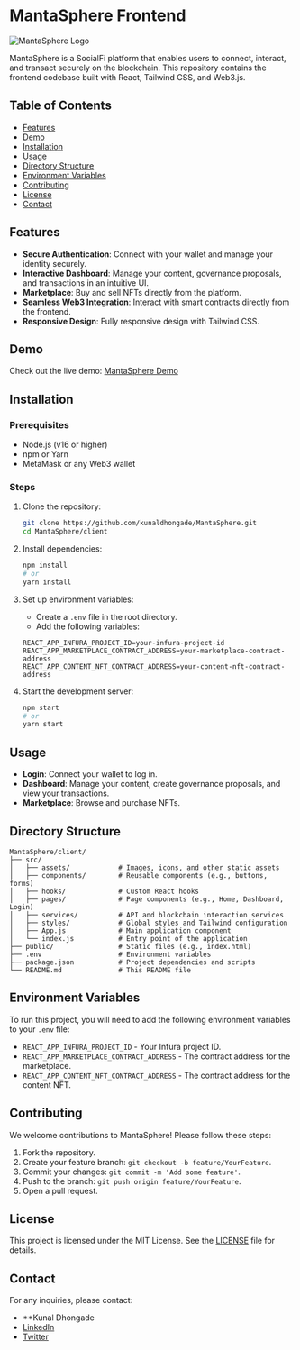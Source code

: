 # MantaSphere Frontend

![MantaSphere Logo](path/to/your/logo.png)

MantaSphere is a SocialFi platform that enables users to connect, interact, and transact securely on the blockchain. This repository contains the frontend codebase built with React, Tailwind CSS, and Web3.js.

## Table of Contents

- [Features](#features)
- [Demo](#demo)
- [Installation](#installation)
- [Usage](#usage)
- [Directory Structure](#directory-structure)
- [Environment Variables](#environment-variables)
- [Contributing](#contributing)
- [License](#license)
- [Contact](#contact)

## Features

- **Secure Authentication**: Connect with your wallet and manage your identity securely.
- **Interactive Dashboard**: Manage your content, governance proposals, and transactions in an intuitive UI.
- **Marketplace**: Buy and sell NFTs directly from the platform.
- **Seamless Web3 Integration**: Interact with smart contracts directly from the frontend.
- **Responsive Design**: Fully responsive design with Tailwind CSS.

## Demo

Check out the live demo: [MantaSphere Demo](https://mantasphere.vercel.app)

## Installation

### Prerequisites

- Node.js (v16 or higher)
- npm or Yarn
- MetaMask or any Web3 wallet

### Steps

1. Clone the repository:

   ```bash
   git clone https://github.com/kunaldhongade/MantaSphere.git
   cd MantaSphere/client
   ```

2. Install dependencies:

   ```bash
   npm install
   # or
   yarn install
   ```

3. Set up environment variables:

   - Create a `.env` file in the root directory.
   - Add the following variables:

   ```plaintext
   REACT_APP_INFURA_PROJECT_ID=your-infura-project-id
   REACT_APP_MARKETPLACE_CONTRACT_ADDRESS=your-marketplace-contract-address
   REACT_APP_CONTENT_NFT_CONTRACT_ADDRESS=your-content-nft-contract-address
   ```

4. Start the development server:
   ```bash
   npm start
   # or
   yarn start
   ```

## Usage

- **Login**: Connect your wallet to log in.
- **Dashboard**: Manage your content, create governance proposals, and view your transactions.
- **Marketplace**: Browse and purchase NFTs.

## Directory Structure

```
MantaSphere/client/
├── src/
│   ├── assets/            # Images, icons, and other static assets
│   ├── components/        # Reusable components (e.g., buttons, forms)
│   ├── hooks/             # Custom React hooks
│   ├── pages/             # Page components (e.g., Home, Dashboard, Login)
│   ├── services/          # API and blockchain interaction services
│   ├── styles/            # Global styles and Tailwind configuration
│   ├── App.js             # Main application component
│   └── index.js           # Entry point of the application
├── public/                # Static files (e.g., index.html)
├── .env                   # Environment variables
├── package.json           # Project dependencies and scripts
└── README.md              # This README file
```

## Environment Variables

To run this project, you will need to add the following environment variables to your `.env` file:

- `REACT_APP_INFURA_PROJECT_ID` - Your Infura project ID.
- `REACT_APP_MARKETPLACE_CONTRACT_ADDRESS` - The contract address for the marketplace.
- `REACT_APP_CONTENT_NFT_CONTRACT_ADDRESS` - The contract address for the content NFT.

## Contributing

We welcome contributions to MantaSphere! Please follow these steps:

1. Fork the repository.
2. Create your feature branch: `git checkout -b feature/YourFeature`.
3. Commit your changes: `git commit -m 'Add some feature'`.
4. Push to the branch: `git push origin feature/YourFeature`.
5. Open a pull request.

## License

This project is licensed under the MIT License. See the [LICENSE](LICENSE) file for details.

## Contact

For any inquiries, please contact:

- \*\*Kunal Dhongade
- [LinkedIn](https://www.linkedin.com/in/kunaldhongade)
- [Twitter](https://twitter.com/kunaldhongade)
